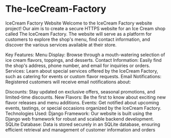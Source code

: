 # The-IceCream-Factory

IceCream Factory Website
Welcome to the IceCream Factory website project! Our aim is to create a secure HTTPS website for an Ice Cream shop called The IceCream Factory. The website will serve as a platform for customers to explore the shop's menu, find contact information, and discover the various services available at their store.

Key Features:
Menu Display: Browse through a mouth-watering selection of ice cream flavors, toppings, and desserts.
Contact Information: Easily find the shop's address, phone number, and email for inquiries or orders.
Services: Learn about special services offered by the IceCream Factory, such as catering for events or custom flavor requests.
Email Notifications:
Registered customers will receive email notifications about:

Discounts: Stay updated on exclusive offers, seasonal promotions, and limited-time discounts.
New Flavors: Be the first to know about exciting new flavor releases and menu additions.
Events: Get notified about upcoming events, tastings, or special occasions organized by the IceCream Factory.
Technologies Used:
Django Framework: Our website is built using the Django web framework for robust and scalable backend development.
SQLite Database: Data is stored securely in an SQLite database, ensuring efficient retrieval and management of customer information and orders
